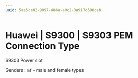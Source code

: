 ```yaml
---
uuid: 5aa5ce82-9097-486a-a0c2-0a917d598ceb
---
```

# Huawei | S9300 | S9303 PEM Connection Type

S9303 Power slot

Genders
: `mf` - male and female types
